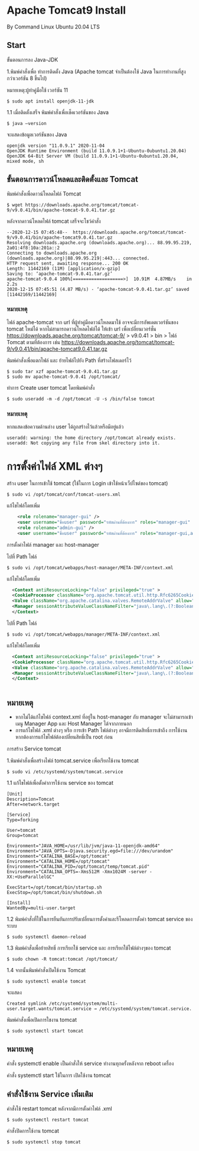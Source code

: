 # Apache Tomcat9 Install
By Command Linux Ubuntu 20.04 LTS

## Start

ขั้นตอนการลง Java-JDK

1.พิมพ์คำสั่งเพื่อ ทำการติดตั้ง Java (Apache tomcat จำเป็นต้องใช้ Java ในการทำงานที่สูงกว่าเวอร์ชัน 8 ขึ้นไป)

หมายเหตุ:ผู้ทำคู่มือใช้ เวอร์ชัน 11
~~~
$ sudo apt install openjdk-11-jdk
~~~
1.1 เมื่อติดตั้งเสร็จ พิมพ์คำสั่งเพื่อเช็คเวอร์ชันของ Java 
~~~
$ java –version
~~~
จะแสดงข้อมูลเวอร์ชันของ Java 
~~~
openjdk version "11.0.9.1" 2020-11-04
OpenJDK Runtime Environment (build 11.0.9.1+1-Ubuntu-0ubuntu1.20.04)
OpenJDK 64-Bit Server VM (build 11.0.9.1+1-Ubuntu-0ubuntu1.20.04, mixed mode, sh                                                                             
~~~

## ขั้นตอนการดาวน์โหลดและติดตั้งและ Tomcat

พิมพ์คำสั่งเพื่อดาวน์โหลดไฟล์ Tomcat
~~~
$ wget https://downloads.apache.org/tomcat/tomcat-9/v9.0.41/bin/apache-tomcat-9.0.41.tar.gz
~~~
หลังจากดาวน์โหลดไฟล์ tomcat เสร็จจะโชว์คำสั่ง
~~~
--2020-12-15 07:45:48--  https://downloads.apache.org/tomcat/tomcat-9/v9.0.41/bin/apache-tomcat9.0.41.tar.gz
Resolving downloads.apache.org (downloads.apache.org)... 88.99.95.219, 2a01:4f8:10a:201a::2
Connecting to downloads.apache.org (downloads.apache.org)|88.99.95.219|:443... connected.
HTTP request sent, awaiting response... 200 OK
Length: 11442169 (11M) [application/x-gzip]
Saving to: ‘apache-tomcat-9.0.41.tar.gz’
apache-tomcat-9.0.4 100%[===================>]  10.91M  4.87MB/s    in 2.2s
2020-12-15 07:45:51 (4.87 MB/s) - ‘apache-tomcat-9.0.41.tar.gz’ saved [11442169/11442169]
~~~
### หมายเหตุ
ไฟล์ apache-tomcat จาก url ที่ผู้ทำคู่มือดาวน์โหลดมาใช้ อาจจะมีการอัพเดตเวอร์ชันของ tomcat ใหม่ได้
หากไม่สามารถดาวน์โหลดไฟล์ได้ ให้เข้า url เพื่อเปลี่ยนเวอร์ชั่น
https://downloads.apache.org/tomcat/tomcat-9/ > v9.0.41 > bin > ไฟล์ Tomcat ตามที่ต้องการ
เช่น https://downloads.apache.org/tomcat/tomcat-9/v9.0.41/bin/apache-tomcat9.0.41.tar.gz

พิมพ์คำสั่งเพื่อแตกไฟล์ และ ย้ายไฟล์ไปยัง Path ที่สร้างโฟลเดอร์ไว้
~~~
$ sudo tar xzf apache-tomcat-9.0.41.tar.gz
$ sudo mv apache-tomcat-9.0.41 /opt/tomcat/
~~~
ทำการ Create user tomcat โดยพิมพ์คำสั่ง
~~~
$ sudo useradd -m -d /opt/tomcat -U -s /bin/false tomcat
~~~
### หมายเหตุ
หากแสดงข้อความด้านล่าง user ได้ถูกสร้างไว้แล้วหรือมีอยู่แล้ว
~~~
useradd: warning: the home directory /opt/tomcat already exists.
useradd: Not copying any file from skel directory into it.
~~~

# การตั้งค่าไฟล์ XML ต่างๆ

สร้าง user ในการเข้าใช้ tomcat (ใช้ในการ Login เข้าใช้หน้าเว็ปไซต์ของ tomcat)
~~~
$ sudo vi /opt/tomcat/conf/tomcat-users.xml
~~~
แก้ไขไฟล์โดยเพิ่ม
~~~xml
    <role rolename="manager-gui" />
    <user username="ชื่อuser" password="รหัสผ่านที่ต้องการ" roles="manager-gui" />
    <role rolename="admin-gui" />
    <user username="ชื่อuser" password="รหัสผ่านที่ต้องการ" roles="manager-gui,admin-gui" />
~~~

การตั้งค่าไฟล์ manager และ host-manager

ไปที่ Path ไฟล์
~~~
$ sudo vi /opt/tomcat/webapps/host-manager/META-INF/context.xml
~~~
แก้ไขไฟล์โดยเพิ่ม
~~~xml
  <Context antiResourceLocking="false" privileged="true" >
  <CookieProcessor className="org.apache.tomcat.util.http.Rfc6265CookieProcessor" sameSiteCookies="strict" />
  <Valve className="org.apache.catalina.valves.RemoteAddrValve" allow="^.*$" />
  <Manager sessionAttributeValueClassNameFilter="java\.lang\.(?:Boolean|Integer|Long|Number|String)|org\.apache\.catalina\.filters\.CsrfPreventionFilter\$LruCache(?:\$1)?|java\.util\.(?:Linked)?HashMap"/>
  </Context>
~~~
ไปที่ Path ไฟล์
~~~
$ sudo vi /opt/tomcat/webapps/manager/META-INF/context.xml
~~~
แก้ไขไฟล์โดยเพิ่ม
~~~xml
  <Context antiResourceLocking="false" privileged="true" >
  <CookieProcessor className="org.apache.tomcat.util.http.Rfc6265CookieProcessor" sameSiteCookies="strict" />
  <Valve className="org.apache.catalina.valves.RemoteAddrValve" allow="^.*$" />
  <Manager sessionAttributeValueClassNameFilter="java\.lang\.(?:Boolean|Integer|Long|Number|String)|org\.apache\.catalina\.filters\.CsrfPreventionFilter\$LruCache(?:\$1)?       |java\.util\.(?:Linked)?HashMap"/>
  </Context>
  

~~~
## หมายเหตุ
- หากไม่ได้แก้ไขไฟล์ context.xml ที่อยู่ใน host-manager กับ manager
จะไม่สามารถเข้าเมนู Manager App และ Host Manager ได้จากภายนอก
- การแก้ไขไฟล์ .xml ต่างๆ หรือ การเข้า Path ไฟล์ต่างๆ อาจมีการติดสิทธิ์การเข้าถึง
การใช้งาน หากต้องการแก้ไขไฟล์ต้องเปลี่ยนสิทธิ์เป็น root ก่อน

การสร้าง Service tomcat

1.พิมพ์คำสั่งเพื่อสร้างไฟล์ tomcat.service เพื่อเรียกใช้งาน tomcat
~~~
$ sudo vi /etc/systemd/system/tomcat.service
~~~
1.1 แก้ไขไฟล์เพื่อตั้งค่าการใช้งาน service ของ tomcat
~~~
[Unit]
Description=Tomcat
After=network.target

[Service]
Type=forking

User=tomcat
Group=tomcat

Environment="JAVA_HOME=/usr/lib/jvm/java-11-openjdk-amd64"
Environment="JAVA_OPTS=-Djava.security.egd=file:///dev/urandom"
Environment="CATALINA_BASE=/opt/tomcat"
Environment="CATALINA_HOME=/opt/tomcat"
Environment="CATALINA_PID=/opt/tomcat/temp/tomcat.pid"
Environment="CATALINA_OPTS=-Xms512M -Xmx1024M -server -XX:+UseParallelGC"

ExecStart=/opt/tomcat/bin/startup.sh
ExecStop=/opt/tomcat/bin/shutdown.sh

[Install]
WantedBy=multi-user.target
~~~
1.2 พิมพ์คำสั่งที่ใช้ในการยืนยันการปรับเปลี่ยนการตั้งค่าและรีโหลดการตั้งค่า tomcat service ของระบบ
~~~
$ sudo systemctl daemon-reload
~~~
1.3 พิมพ์คำสั่งเพื่อย้ายสิทธิ์ การเรียกใช้ service และ การเรียกใช้ไฟล์ต่างๆของ tomcat
~~~
$ sudo chown -R tomcat:tomcat /opt/tomcat/
~~~
1.4 จากนั้นพิมพ์คำสั่งเปิดใช้งาน Tomcat
~~~
$ sudo systemctl enable tomcat
~~~
จะแสดง
~~~
Created symlink /etc/systemd/system/multi-user.target.wants/tomcat.service → /etc/systemd/system/tomcat.service.
~~~
พิมพ์คำสั่งเพื่อเปิดการใชงาน tomcat
~~~
$ sudo systemctl start tomcat
~~~
## หมายเหตุ

คำสั่ง systemctl enable เป็นคำสั่งให้ service ทำงานทุกครั้งหลังจาก reboot เครื่อง

คำสั่ง systemctl start ใช้ในการ เปิดใช้งาน tomcat

## คำสั่งใช้งาน Service เพิ่มเติม

คำสั่งใช้ restart tomcat หลังจากมีการตั้งค่าไฟล์ .xml
~~~
$ sudo systemctl restart tomcat
~~~
คำสั่งปิดการใช้งาน tomcat
~~~
$ sudo systemctl stop tomcat
~~~
